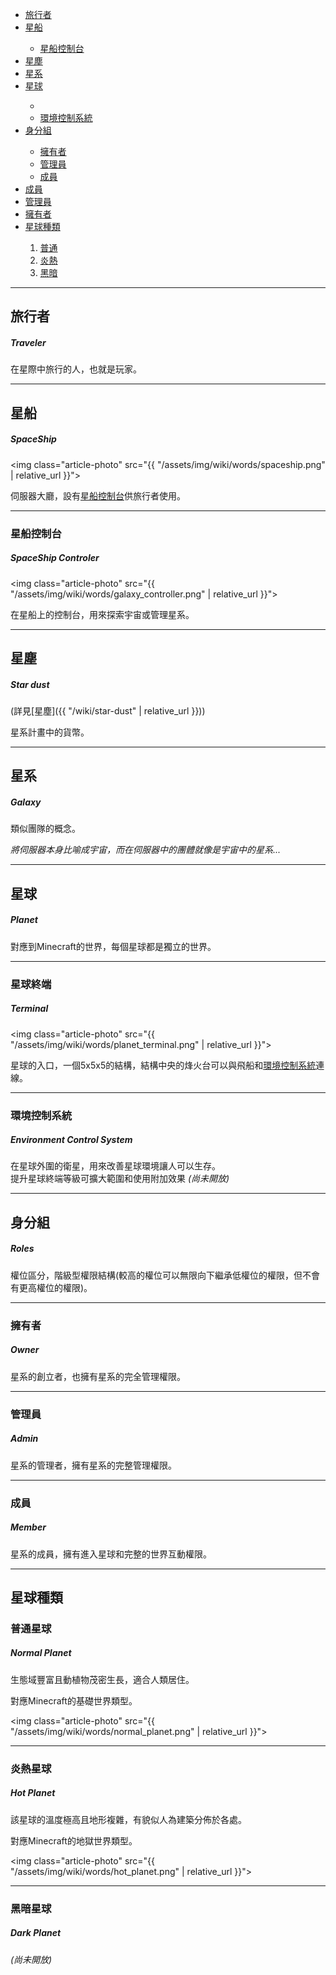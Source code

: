 

<div class="article-content">
<ul>
    <li><a href="#旅行者">旅行者</a></li>
    <li><a href="#星船">星船</a></li>
		<ul>
			<li><a href="#星船控制台">星船控制台</a></li>
		</ul>
	<li><a href="#星塵">星塵</a></li>
	<li><a href="#星系">星系</a></li>
	<li><a href="#星球">星球</a></li>
		<ul>
			<li><a href="#星球終端"></a></li>
			<li><a href="#環境控制系統">環境控制系統</a></li>
		</ul>
	<li><a href="#身分組">身分組</a></li>
		<ul>
			<li><a href="#擁有者">擁有者</a></li>
			<li><a href="#管理員">管理員</a></li>
			<li><a href="#成員">成員</a></li>
		</ul>
	<li><a href="#成員">成員</a></li>
	<li><a href="#管理員">管理員</a></li>
	<li><a href="#擁有者">擁有者</a></li>
	<li><a href="#星球種類">星球種類</a></li>
		<ol>
			<li><a href="#普通星球">普通</a></li>
			<li><a href="#炎熱星球">炎熱</a></li>
			<li><a href="#黑暗星球">黑暗</a></li>
		</ol>
</ul>
</div>

---

## 旅行者
##### Traveler

在星際中旅行的人，也就是玩家。

---

## 星船
##### SpaceShip

<img class="article-photo" src="{{ "/assets/img/wiki/words/spaceship.png" | relative_url }}">

伺服器大廳，設有[星船控制台](#星船控制台)供旅行者使用。

<hr class="sub">

### 星船控制台
##### SpaceShip Controler

<img class="article-photo" src="{{ "/assets/img/wiki/words/galaxy_controller.png" | relative_url }}">

在星船上的控制台，用來探索宇宙或管理星系。

---

## 星塵
##### Star dust

(詳見[星塵]({{ "/wiki/star-dust" | relative_url }}))

星系計畫中的貨幣。

---

## 星系
##### Galaxy

類似團隊的概念。

*將伺服器本身比喻成宇宙，而在伺服器中的團體就像是宇宙中的星系...*

---

## 星球
##### Planet

對應到Minecraft的世界，每個星球都是獨立的世界。

<hr class="sub">

### 星球終端
##### Terminal

<img class="article-photo" src="{{ "/assets/img/wiki/words/planet_terminal.png" | relative_url }}">

星球的入口，一個5x5x5的結構，結構中央的烽火台可以與飛船和[環境控制系統](#環境控制系統)連線。

<hr class="sub">

### 環境控制系統
##### Environment Control System

在星球外圍的衛星，用來改善星球環境讓人可以生存。  
提升星球終端等級可擴大範圍和使用附加效果 *(尚未開放)*

---

## 身分組
##### Roles

權位區分，階級型權限結構(較高的權位可以無限向下繼承低權位的權限，但不會有更高權位的權限)。

<hr class="sub">

### 擁有者
##### Owner

星系的創立者，也擁有星系的完全管理權限。

<hr class="sub">

### 管理員
##### Admin

星系的管理者，擁有星系的完整管理權限。

<hr class="sub">

### 成員
##### Member

星系的成員，擁有進入星球和完整的世界互動權限。

---

## 星球種類

### 普通星球
##### Normal Planet

生態域豐富且動植物茂密生長，適合人類居住。

對應Minecraft的基礎世界類型。

<img class="article-photo" src="{{ "/assets/img/wiki/words/normal_planet.png" | relative_url }}">

<hr class="sub">

### 炎熱星球
##### Hot Planet

該星球的溫度極高且地形複雜，有貌似人為建築分佈於各處。

對應Minecraft的地獄世界類型。

<img class="article-photo" src="{{ "/assets/img/wiki/words/hot_planet.png" | relative_url }}">

<hr class="sub">

### 黑暗星球
##### Dark Planet

*(尚未開放)*


